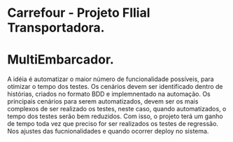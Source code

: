 # Carrefour - Projeto FIlial Transportadora.
# MultiEmbarcador.

A idéia é automatizar o maior número de funcionalidade possíveis, para otimizar o tempo dos testes.
Os cenários devem ser identificado dentro de histórias, criados no formato BDD e implemnentado na automação.
Os principais cenários para serem automatizados, devem ser os mais complexos de ser realizado os testes, 
neste caso, quando automatizados, o tempo dos testes serão bem reduzidos.
Com isso, o projeto terá um ganho de tempo toda vez que preciso for ser realizados os testes de regressão. Nos ajustes das fucnionalidades e quando ocorrer deploy no sistema.

